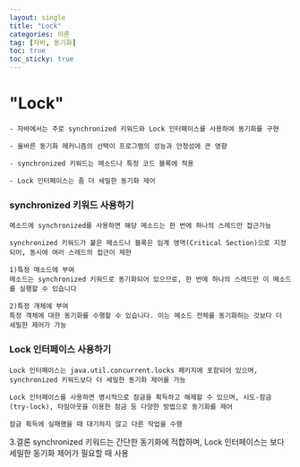 ```yaml
---
layout: single
title: "Lock"
categories: 이론
tag: [자바, 동기화]
toc: true
toc_sticky: true 
---
```


# "Lock"
```
- 자바에서는 주로 synchronized 키워드와 Lock 인터페이스를 사용하여 동기화를 구현

- 올바른 동기화 메커니즘의 선택이 프로그램의 성능과 안정성에 큰 영향

- synchronized 키워드는 메소드나 특정 코드 블록에 적용

- Lock 인터페이스는 좀 더 세밀한 동기화 제어
```

### synchronized 키워드 사용하기
```
메소드에 synchronized를 사용하면 해당 메소드는 한 번에 하나의 스레드만 접근가능

synchronized 키워드가 붙은 메소드나 블록은 임계 영역(Critical Section)으로 지정되어, 동시에 여러 스레드의 접근이 제한

1)특정 매소드에 부여
메소드는 synchronized 키워드로 동기화되어 있으므로, 한 번에 하나의 스레드만 이 메소드를 실행할 수 있습니다

2)특정 개체에 부여
특정 객체에 대한 동기화를 수행할 수 있습니다. 이는 메소드 전체를 동기화하는 것보다 더 세밀한 제어가 가능
```

### Lock 인터페이스 사용하기
```
Lock 인터페이스는 java.util.concurrent.locks 패키지에 포함되어 있으며, synchronized 키워드보다 더 세밀한 동기화 제어를 가능

Lock 인터페이스를 사용하면 명시적으로 잠금을 획득하고 해제할 수 있으며, 시도-잠금(try-lock), 타임아웃을 이용한 잠금 등 다양한 방법으로 동기화를 제어

잠금 획득에 실패했을 때 대기하지 않고 다른 작업을 수행
```
3.결론
synchronized 키워드는 간단한 동기화에 적합하며, Lock 인터페이스는 보다 세밀한 동기화 제어가 필요할 때 사용